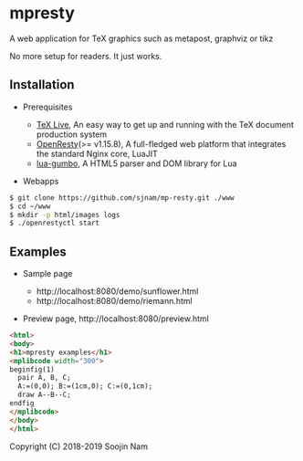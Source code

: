 mpresty
=======
A web application for TeX graphics such as metapost, graphviz or tikz

No more setup for readers. It just works.

Installation
------------
- Prerequisites
  
  - [TeX Live](https://www.tug.org/texlive/), An easy way to get up and running with the TeX document production system
  - [OpenResty](http://openresty.org/en/)(>= v1.15.8), A full-fledged web platform that integrates the standard Nginx core, LuaJIT
  - [lua-gumbo](https://craigbarnes.gitlab.io/lua-gumbo/), A HTML5 parser and DOM library for Lua

- Webapps

```bash
$ git clone https://github.com/sjnam/mp-resty.git ./www
$ cd ~/www
$ mkdir -p html/images logs
$ ./openrestyctl start
```

Examples
--------
- Sample page

  - http://localhost:8080/demo/sunflower.html
  - http://localhost:8080/demo/riemann.html

- Preview page, http://localhost:8080/preview.html

````html
<html>
<body>
<h1>mpresty examples</h1>
<mplibcode width="300">
beginfig(1)
  pair A, B, C;
  A:=(0,0); B:=(1cm,0); C:=(0,1cm);
  draw A--B--C;
endfig
</mplibcode>
</body>
</html>
````

Copyright (C) 2018-2019 Soojin Nam
